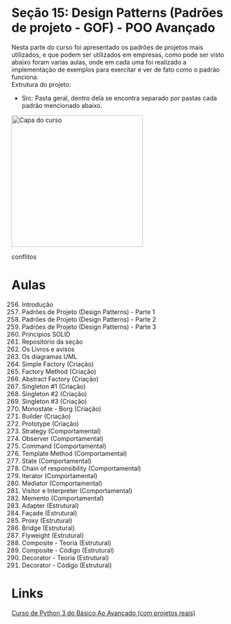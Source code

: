 # Seção 15: Design Patterns (Padrões de projeto - GOF) - POO Avançado
Nesta parte do curso foi apresentado os padrões de projetos mais utilizados, e que podem ser utilizados em empresas, como pode ser visto abaixo foram varias aulas, onde em cada uma foi realizado a implementação de exemplos para exercitar e ver de fato como o padrão funciona.<br>
Extrutura do projeto:<br>
 - Src: Pasta geral, dentro dela se encontra separado por pastas cada padrão mencionado abaixo.<br>
<img src="https://img-c.udemycdn.com/course/240x135/2411816_3802_4.jpg" width="300" title="Capa do curso">

conflitos


# Aulas
256. Introdução<br>
257. Padrões de Projeto (Design Patterns) - Parte 1<br>
258. Padrões de Projeto (Design Patterns) - Parte 2<br>
259. Padrões de Projeto (Design Patterns) - Parte 3<br>
260. Princípios SOLID<br>
261. Repositório da seção<br>
262. Os Livros e avisos<br>
263. Os diagramas UML<br>
264. Simple Factory (Criação)<br>
265. Factory Method (Criação)<br>
266. Abstract Factory (Criação)<br>
267. Singleton #1 (Criação)<br>
268. Singleton #2 (Criação)<br>
269. Singleton #3 (Criação)<br>
270. Monostate - Borg (Criação)<br>
271. Builder (Criação)<br>
272. Prototype (Criação)<br>
273. Strategy (Comportamental)<br>
274. Observer (Comportamental)<br>
275. Command (Comportamental)<br>
276. Template Method (Comportamental)<br>
277. State (Comportamental)<br>
278. Chain of responsibility (Comportamental)<br>
279. Iterator (Comportamental)<br>
280. Mediator (Comportamental)<br>
281. Visitor e Interpreter (Comportamental)<br>
282. Memento (Comportamental)<br>
283. Adapter (Estrutural)<br>
284. Façade (Estrutural)<br>
285. Proxy (Estrutural)<br>
286. Bridge (Estrutural)<br>
287. Flyweight (Estrutural)<br>
288. Composite - Teoria (Estrutural)<br>
289. Composite - Código (Estrutural)<br>
290. Decorator - Teoria (Estrutural)<br>
291. Decorator - Código (Estrutural)<br>


# Links
[Curso de Python 3 do Básico Ao Avançado (com projetos reais)](https://www.udemy.com/course/python-3-do-zero-ao-avancado/)
